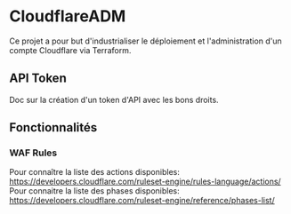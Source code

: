 # CloudflareADM

Ce projet a pour but d'industrialiser le déploiement et l'administration d'un compte Cloudflare via Terraform.

## API Token

Doc sur la création d'un token d'API avec les bons droits.

## Fonctionnalités
### WAF Rules
Pour connaître la liste des actions disponibles: https://developers.cloudflare.com/ruleset-engine/rules-language/actions/
Pour connaitre la liste des phases disponibles: https://developers.cloudflare.com/ruleset-engine/reference/phases-list/
